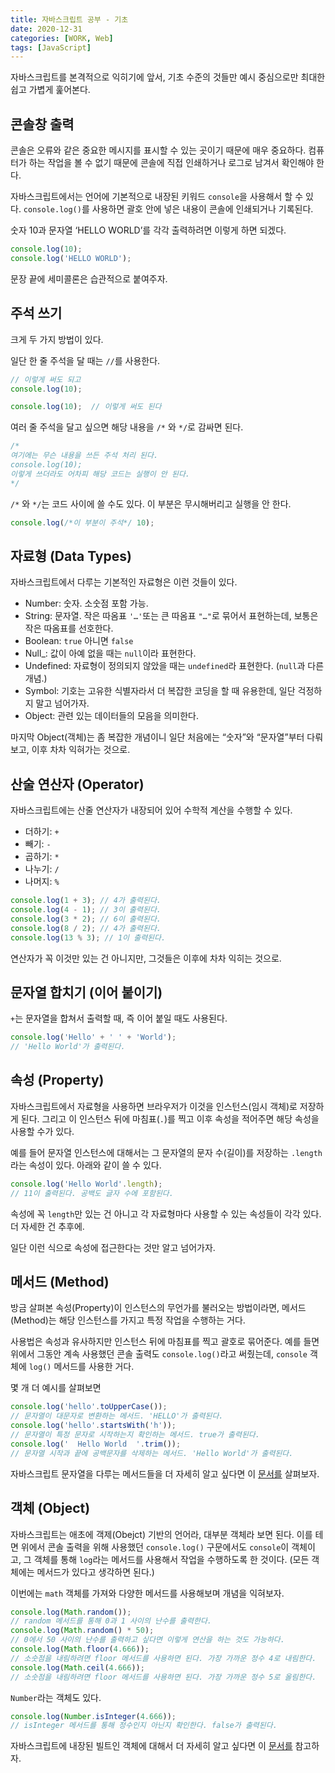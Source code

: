 ```yaml
---
title: 자바스크립트 공부 - 기초
date: 2020-12-31
categories: [WORK, Web]
tags: [JavaScript]
---
```


자바스크립트를 본격적으로 익히기에 앞서, 기초 수준의 것들만 예시 중심으로만 최대한 쉽고 가볍게 훑어본다.

## 콘솔창 출력

콘솔은 오류와 같은 중요한 메시지를 표시할 수 있는 곳이기 때문에 매우 중요하다. 컴퓨터가 하는 작업을 볼 수 없기 때문에 콘솔에 직접 인쇄하거나 로그로 남겨서 확인해야 한다.

자바스크립트에서는 언어에 기본적으로 내장된 키워드 `console`을 사용해서 할 수 있다. `console.log()`를 사용하면 괄호 안에 넣은 내용이 콘솔에 인쇄되거나 기록된다.

숫자 10과 문자열 ‘HELLO WORLD’를 각각 출력하려면 이렇게 하면 되겠다.

```javascript
console.log(10);
console.log('HELLO WORLD');
```

문장 끝에 세미콜론은 습관적으로 붙여주자.

## 주석 쓰기

크게 두 가지 방법이 있다.

일단 한 줄 주석을 달 때는 `//`를 사용한다.

```javascript
// 이렇게 써도 되고
console.log(10);

console.log(10);  // 이렇게 써도 된다
```

여러 줄 주석을 달고 싶으면 해당 내용을 `/*` 와 `*/`로 감싸면 된다.

```javascript
/*
여기에는 무슨 내용을 쓰든 주석 처리 된다.
console.log(10);
이렇게 쓰더라도 어차피 해당 코드는 실행이 안 된다.
*/
```

`/*` 와 `*/`는 코드 사이에 쓸 수도 있다. 이 부분은 무시해버리고 실행을 안 한다.

```javascript
console.log(/*이 부분이 주석*/ 10);
```

## 자료형 (Data Types)

자바스크립트에서 다루는 기본적인 자료형은 이런 것들이 있다.

- Number: 숫자. 소숫점 포함 가능.
- String: 문자열. 작은 따옴표 `'…'`또는 큰 따옴표 `"…"`로 묶어서 표현하는데, 보통은 작은 따옴표를 선호한다.
- Boolean: `true` 아니면 `false`
- Null_: 값이 아예 없을 때는 `null`이라 표현한다.
- Undefined: 자료형이 정의되지 않았을 때는 `undefined`라 표현한다. (`null`과 다른 개념.)
- Symbol: 기호는 고유한 식별자라서 더 복잡한 코딩을 할 때 유용한데, 일단 걱정하지 말고 넘어가자.
- Object: 관련 있는 데이터들의 모음을 의미한다.

마지막 Object(객체)는 좀 복잡한 개념이니 일단 처음에는 “숫자”와 “문자열”부터 다뤄보고, 이후 차차 익혀가는 것으로.

## 산술 연산자 (Operator)

자바스크립트에는 산줄 연산자가 내장되어 있어 수학적 계산을 수행할 수 있다.

- 더하기: `+`
- 빼기: `-`
- 곱하기: `*`
- 나누기: `/`
- 나머지: `%`

```javascript
console.log(1 + 3); // 4가 출력된다.
console.log(4 - 1); // 3이 출력된다.
console.log(3 * 2); // 6이 출력된다.
console.log(8 / 2); // 4가 출력된다.
console.log(13 % 3); // 1이 출력된다.
```

연산자가 꼭 이것만 있는 건 아니지만, 그것들은 이후에 차차 익히는 것으로.

## 문자열 합치기 (이어 붙이기)

`+`는 문자열을 합쳐서 출력할 때, 즉 이어 붙일 때도 사용된다.

```javascript
console.log('Hello' + ' ' + 'World');
// 'Hello World'가 출력된다.
```

## 속성 (Property)

자바스크립트에서 자료형을 사용하면 브라우저가 이것을 인스턴스(임시 객체)로 저장하게 된다. 그리고 이 인스턴스 뒤에 마침표(`.`)를 찍고 이후 속성을 적어주면 해당 속성을 사용할 수가 있다.

예를 들어 문자열 인스턴스에 대해서는 그 문자열의 문자 수(길이)를 저장하는 `.length`라는 속성이 있다. 아래와 같이 쓸 수 있다.

```javascript
console.log('Hello World'.length);
// 11이 출력된다. 공백도 글자 수에 포함된다.
```

속성에 꼭 `length`만 있는 건 아니고 각 자료형마다 사용할 수 있는 속성들이 각각 있다. 더 자세한 건 추후에.

일단 이런 식으로 속성에 접근한다는 것만 알고 넘어가자.

## 메서드 (Method)

방금 살펴본 속성(Property)이 인스턴스의 무언가를 불러오는 방법이라면, 메서드(Method)는 해당 인스턴스를 가지고 특정 작업을 수행하는 거다.

사용법은 속성과 유사하지만 인스턴스 뒤에 마침표를 찍고 괄호로 묶어준다. 예를 들면 위에서 그동안 계속 사용했던 콘솔 출력도 `console.log()`라고 써줬는데, `console` 객체에 `log()` 메서드를 사용한 거다.

몇 개 더 예시를 살펴보면

```javascript
console.log('hello'.toUpperCase());
// 문자열이 대문자로 변환하는 메서드. 'HELLO'가 출력된다.
console.log('hello'.startsWith('h'));
// 문자열이 특정 문자로 시작하는지 확인하는 메서드. true가 출력된다.
console.log('  Hello World  '.trim());
// 문자열 시작과 끝에 공백문자를 삭제하는 메서드. 'Hello World'가 출력된다.
```

자바스크립트 문자열을 다루는 메서드들을 더 자세히 알고 싶다면 이 [문서를](https://developer.mozilla.org/ko/docs/Web/JavaScript/Reference/Global_Objects/String) 살펴보자.

## 객체 (Object)

자바스크립트는 애초에 객제(Obejct) 기반의 언어라, 대부분 객체라 보면 된다. 이를 테면 위에서 콘솔 출력을 위해 사용했던 `console.log()` 구문에서도 `console`이 객체이고, 그 객체를 통해 `log`라는 메서드를 사용해서 작업을 수행하도록 한 것이다. (모든 객체에는 메서드가 있다고 생각하면 된다.)

이번에는 `math` 객체를 가져와 다양한 메서드를 사용해보며 개념을 익혀보자.

```javascript
console.log(Math.random());
// random 메서드를 통해 0과 1 사이의 난수를 출력한다.
console.log(Math.random() * 50);
// 0에서 50 사이의 난수를 출력하고 싶다면 이렇게 연산을 하는 것도 가능하다.
console.log(Math.floor(4.666));
// 소숫점을 내림하려면 floor 메서드를 사용하면 된다. 가장 가까운 정수 4로 내림한다.
console.log(Math.ceil(4.666));
// 소숫점을 내림하려면 floor 메서드를 사용하면 된다. 가장 가까운 정수 5로 올림한다.
```

`Number`라는 객체도 있다.

```javascript
console.log(Number.isInteger(4.666));
// isInteger 메서드를 통해 정수인지 아닌지 확인한다. false가 출력된다.
```

자바스크립트에 내장된 빌트인 객체에 대해서 더 자세히 알고 싶다면 이 [문서를](https://developer.mozilla.org/ko/docs/Web/JavaScript/Reference/Global_Objects) 참고하자.